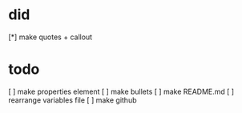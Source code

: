 # did

[*] make quotes + callout

# todo

[ ] make properties element
[ ] make bullets
[ ] make README.md
[ ] rearrange variables file
[ ] make github
